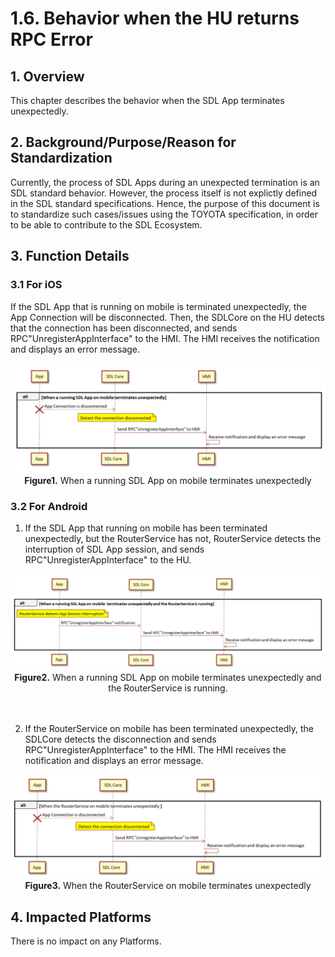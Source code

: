 # 1.6. Behavior when the HU returns RPC Error

## 1. Overview
This chapter describes the behavior when the SDL App terminates unexpectedly.

## 2. Background/Purpose/Reason for Standardization
Currently, the process of SDL Apps during an unexpected termination is an SDL standard behavior.
However, the process itself is not explictly defined in the SDL standard specifications.
Hence, the purpose of this document is to standardize such cases/issues using the TOYOTA specification, in order to be able to contribute to the SDL Ecosystem.

## 3. Function Details
### 3.1 For iOS
If the SDL App that is running on mobile is terminated unexpectedly, the App Connection will be disconnected.
Then, the SDLCore on the HU detects that the connection has been disconnected, and sends RPC"UnregisterAppInterface" to the HMI.
The HMI receives the notification and displays an error message.

<div align="center">

![Figure1_sequence_of_SDLApp_for_iOS_terminates_unexpectedly.png](./assets/Figure1_sequence_of_SDLApp_for_iOS_terminates_unexpectedly.png)<br>
<b>Figure1.</b> When a running SDL App on mobile terminates unexpectedly<br>

</div>

### 3.2 For Android
1. If the SDL App that running on mobile has been terminated unexpectedly, but the RouterService has not,
  RouterService detects the interruption of SDL App session, and sends RPC"UnregisterAppInterface" to the HU.

<div align="center">

![Figure2_sequence_of_SDLApp_for_Android_terminates_unexpectedly_01.png](./assets/Figure2_sequence_of_SDLApp_for_Android_terminates_unexpectedly_01.png)<br>
<b>Figure2.</b> When a running SDL App on mobile terminates unexpectedly and the RouterService is running.
<br>
<br>
<br>

</div>

2. If the RouterService on mobile has been terminated unexpectedly, the SDLCore detects the disconnection and sends RPC"UnregisterAppInterface" to the HMI.
The HMI receives the notification and displays an error message.

<div align="center">

![Figure3_sequence_of_SDLApp_for_Android_terminates_unexpectedly_02.png](./assets/Figure3_sequence_of_SDLApp_for_Android_terminates_unexpectedly_02.png)<br>
<b>Figure3.</b> When the RouterService on mobile terminates unexpectedly

</div>

## 4. Impacted Platforms
There is no impact on any Platforms.
